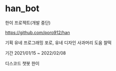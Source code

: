 # han_bot

한이 프로젝트(개발 중단)

https://github.com/poro912/han

기획        유네
프로그래밍  포로, 유네
디자인      사과머리
도움				찰떡

기간 2021/01/15 ~ 2022/02/08

디스코드 챗봇 한이
